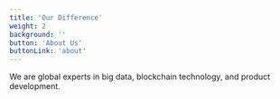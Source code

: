 ```yaml
---
title: 'Our Difference'
weight: 2
background: ''
button: 'About Us'
buttonLink: 'about'
---
```


We are global experts in big data, blockchain technology, and product development.
